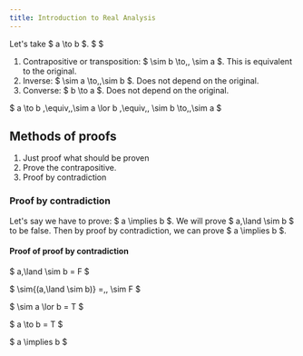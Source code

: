 ```yaml
---
title: Introduction to Real Analysis
---
```


Let's take $ a \to b $. $ $

1. Contrapositive or transposition: $ \sim b \to\,\, \sim a $. This is
   equivalent to the original.
2. Inverse: $ \sim a \to\,\,\sim b $. Does not depend on the original.
3. Converse: $ b \to a $. Does not depend on the original.

$ a \to b \,\equiv\,\,\sim a \lor b \,\equiv\,\, \sim b \to\,\,\sim a $

## Methods of proofs

1. Just proof what should be proven
2. Prove the contrapositive.
3. Proof by contradiction

### Proof by contradiction

Let's say we have to prove: $ a \implies b $. We will prove $ a\,\land \sim b $
to be false. Then by proof by contradiction, we can prove $ a \implies b $.

#### Proof of proof by contradiction

$ a\,\land \sim b = F $

$ \sim{(a\,\land \sim b)} =\,\, \sim F $

$ \sim a \lor b = T $

$ a \to b = T $

$ a \implies b $
